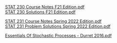 [STAT 230 Course Notes F21 Edition.pdf](https://github.com/SomeArbitraryMathMajor/SomeArbitraryMathMajor/files/9155703/STAT.230.Course.Notes.F21.Edition.pdf)\
[STAT 230 Solutions F21 Edition.pdf](https://github.com/SomeArbitraryMathMajor/SomeArbitraryMathMajor/files/9155704/STAT.230.Solutions.F21.Edition.pdf)

[STAT 231 Course Notes Spring 2022 Edition.pdf](https://github.com/SomeArbitraryMathMajor/SomeArbitraryMathMajor/files/9155699/STAT.231.Course.Notes.Spring.2022.Edition.pdf)\
[STAT 231 Problem Solutions Spring 2022 Edition.pdf](https://github.com/SomeArbitraryMathMajor/SomeArbitraryMathMajor/files/9155700/STAT.231.Problem.Solutions.Spring.2022.Edition.pdf)

[Essentials Of Stochastic Processes - Durret 2016.pdf](https://github.com/SomeArbitraryMathMajor/SomeArbitraryMathMajor/files/9155706/Durrett2016_Book_EssentialsOfStochasticProcesse.pdf)
